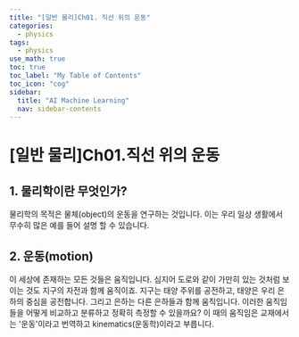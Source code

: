 ```yaml
---
title: "[일반 물리]Ch01. 직선 위의 운동" 
categories:
  - physics
tags:
  - physics
use_math: true
toc: true
toc_label: "My Table of Contents"
toc_icon: "cog"
sidebar:
  title: "AI Machine Learning"
  nav: sidebar-contents
---
```


# [일반 물리]Ch01.직선 위의 운동

## 1. 물리학이란 무엇인가?

물리학의 목적은 물체(object)의 운동을 연구하는 것입니다. 
이는 우리 일상 생활에서 무수히 많은 예를 들어 설명 할 수 있습니다. 


## 2. 운동(motion)

이 세상에 존재하는 모든 것들은 움직입니다. 
심지어 도로와 같이 가만히 있는 것처럼 보이는 것도 지구의 자전과 함께 움직이죠. 
지구는 태양 주위를 공전하고, 태양은 우리 은하의 중심을 공전합니다. 
그리고 은하는 다른 은하들과 함께 움직입니다. 
이러한 움직임들을 어떻게 비교하고 분류하고 정확히 측정할 수 있을까요? 
이 때의 움직임은 교재에서는 '운동'이라고 번역하고 kinematics(운동학)이라고 부릅니다. 

